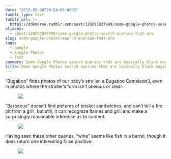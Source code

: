 ```yaml
---
date: "2015-05-30T20:54:00.000Z"
tumblr_type: text
tumblr_url: >-
  https://ddemaree.tumblr.com/post/120293927899/some-google-photos-search-queries-that-are
aliases:
  - /post/120293927899/some-google-photos-search-queries-that-are
slug: some-google-photos-search-queries-that-are
tags:
  - Google
  - Google Photos
  - Tech
summary: Some Google Photos search queries that are basically black magic
title: Some Google Photos search queries that are basically black magic
---
```


<p>“Bugaboo” finds photos of our baby’s stroller, a Bugaboo Cameleon3, even in photos where the stroller’s form isn’t obvious or clear:<br></p><figure class="tmblr-full" data-orig-height="1600" data-orig-width="2560"><img src="https://40.media.tumblr.com/626cac15b0715b8ac6aa68ca32f9f98a/tumblr_inline_np6kb8i0yZ1qaztlp_540.png" data-orig-height="1600" data-orig-width="2560"></figure><p>“Barbecue” doesn’t find pictures of brisket sandwiches, and can’t tell a fire pit from a grill, but still, it can recognize flames and grill and make a surprisingly reasonable inference as to content:<br></p><figure class="tmblr-full" data-orig-height="1600" data-orig-width="2560"><img src="https://41.media.tumblr.com/6e80b69ecc7145c71f70de3a9188bf0a/tumblr_inline_np6kf4Qb3K1qaztlp_540.png" data-orig-height="1600" data-orig-width="2560"></figure><p>Having seen these other queries, “wine” seems like fish in a barrel, though it does return one interesting false positive:<br></p><figure class="tmblr-full" data-orig-height="1600" data-orig-width="2560"><img src="https://41.media.tumblr.com/4d974dcc4bcd23a7b677a55cd28c3d1d/tumblr_inline_np6kjkzz7A1qaztlp_540.png" data-orig-height="1600" data-orig-width="2560"></figure>
